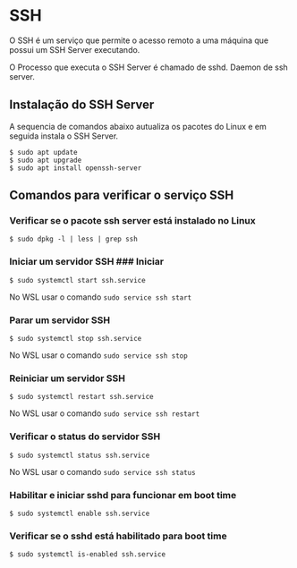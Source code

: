 # SSH #

>
O SSH é um serviço que permite o acesso remoto a uma máquina que possui um SSH Server executando.
>
>
O Processo que executa o SSH Server é chamado de sshd. Daemon de ssh server.
>
## Instalação do SSH Server ##

> 
A sequencia de comandos abaixo autualiza os pacotes do Linux e em seguida instala o SSH Server.
>

```
$ sudo apt update
$ sudo apt upgrade
$ sudo apt install openssh-server
```
>

## Comandos para verificar o serviço SSH ## 

### Verificar se o pacote ssh server está instalado no Linux ###
>
```
$ sudo dpkg -l | less | grep ssh

```
>

### Iniciar um servidor SSH ### Iniciar
>
```
$ sudo systemctl start ssh.service
```
>
>
No WSL usar o comando `sudo service ssh start`
>

### Parar um servidor SSH ### 
>
```
$ sudo systemctl stop ssh.service
```
>

>
No WSL usar o comando `sudo service ssh stop`
>
### Reiniciar um servidor SSH ###
>
```
$ sudo systemctl restart ssh.service
```
>

>
No WSL usar o comando `sudo service ssh restart`
>

### Verificar o status do servidor SSH ###
>
```
$ sudo systemctl status ssh.service
```
>

>
No WSL usar o comando `sudo service ssh status`
>

### Habilitar e iniciar sshd para funcionar em boot time ###
>
```
$ sudo systemctl enable ssh.service
```
>

### Verificar se o sshd está habilitado para boot time ###
>
```
$ sudo systemctl is-enabled ssh.service
```
>



